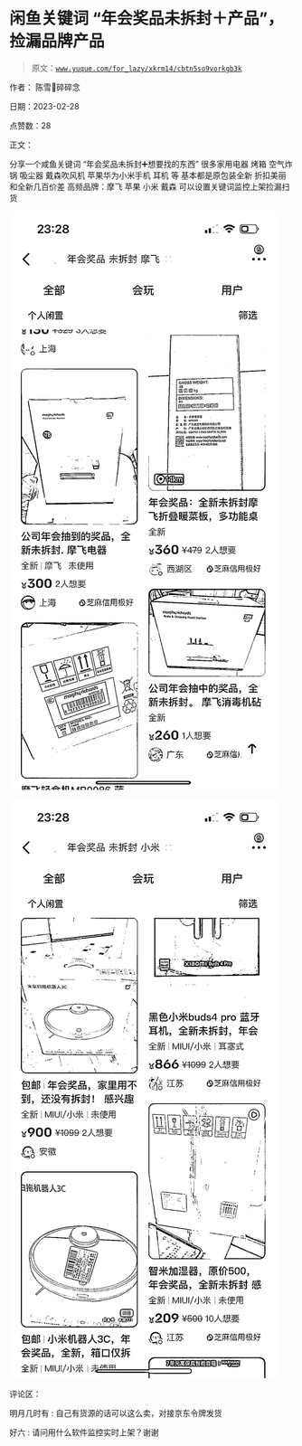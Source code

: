 # 闲鱼关键词 “年会奖品未拆封＋产品”，捡漏品牌产品

> 原文：[`www.yuque.com/for_lazy/xkrm14/cbtn5so9vorkgb3k`](https://www.yuque.com/for_lazy/xkrm14/cbtn5so9vorkgb3k)

作者： 陈雪🦉碎碎念 

日期：2023-02-28 

点赞数：28 

正文： 

分享一个咸鱼关键词 “年会奖品未拆封➕想要找的东西” 很多家用电器 烤箱 空气炸锅 吸尘器 戴森吹风机 苹果华为小米手机 耳机 等 基本都是原包装全新 折扣美丽 和全新几百价差 高频品牌：摩飞 苹果 小米 戴森 可以设置关键词监控上架捡漏扫货 

![](img/247219840d0c3dd46221e75a8e259a90.png)  

![](img/958bf99cdff75f6e7c72bda04bcc6113.png)  

评论区： 

明月几时有 : 自己有货源的话可以这么卖，对接京东令牌发货 

好六 : 请问用什么软件监控实时上架？谢谢 

